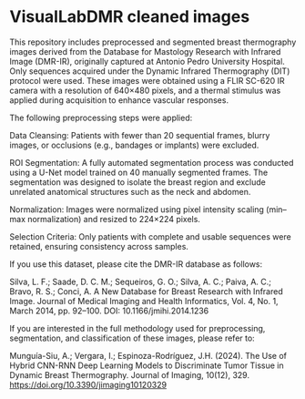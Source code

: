 # VisualLabDMR cleaned images

This repository includes preprocessed and segmented breast thermography images derived from the Database for Mastology Research with Infrared Image (DMR-IR), originally captured at Antonio Pedro University Hospital. Only sequences acquired under the Dynamic Infrared Thermography (DIT) protocol were used. These images were obtained using a FLIR SC-620 IR camera with a resolution of 640×480 pixels, and a thermal stimulus was applied during acquisition to enhance vascular responses.

The following preprocessing steps were applied:

Data Cleansing: Patients with fewer than 20 sequential frames, blurry images, or occlusions (e.g., bandages or implants) were excluded.

ROI Segmentation: A fully automated segmentation process was conducted using a U-Net model trained on 40 manually segmented frames. The segmentation was designed to isolate the breast region and exclude unrelated anatomical structures such as the neck and abdomen.

Normalization: Images were normalized using pixel intensity scaling (min–max normalization) and resized to 224×224 pixels.

Selection Criteria: Only patients with complete and usable sequences were retained, ensuring consistency across samples.

If you use this dataset, please cite the DMR-IR database as follows:

Silva, L. F.; Saade, D. C. M.; Sequeiros, G. O.; Silva, A. C.; Paiva, A. C.; Bravo, R. S.; Conci, A.
A New Database for Breast Research with Infrared Image. Journal of Medical Imaging and Health Informatics, Vol. 4, No. 1, March 2014, pp. 92–100.
DOI: 10.1166/jmihi.2014.1236

If you are interested in the full methodology used for preprocessing, segmentation, and classification of these images, please refer to:

Munguía-Siu, A.; Vergara, I.; Espinoza-Rodríguez, J.H. (2024).
The Use of Hybrid CNN-RNN Deep Learning Models to Discriminate Tumor Tissue in Dynamic Breast Thermography.
Journal of Imaging, 10(12), 329. https://doi.org/10.3390/jimaging10120329
